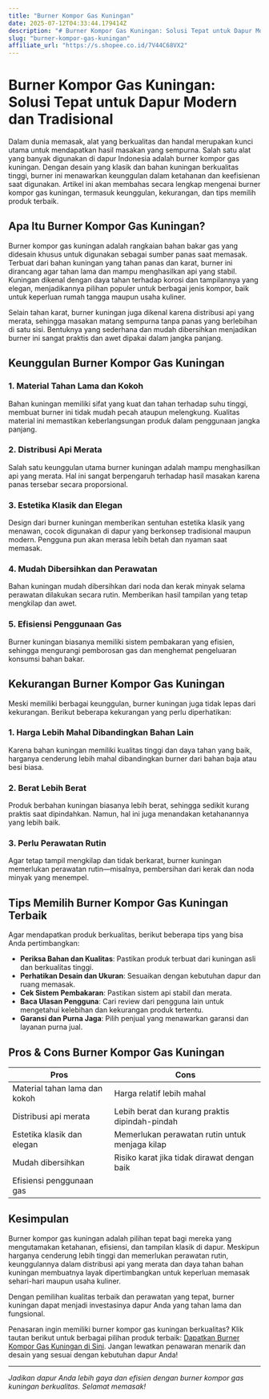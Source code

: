 ```yaml
---
title: "Burner Kompor Gas Kuningan"
date: 2025-07-12T04:33:44.179414Z
description: "# Burner Kompor Gas Kuningan: Solusi Tepat untuk Dapur Modern dan Tradisional..."
slug: "burner-kompor-gas-kuningan"
affiliate_url: "https://s.shopee.co.id/7V44C68VX2"
---
```

# Burner Kompor Gas Kuningan: Solusi Tepat untuk Dapur Modern dan Tradisional

Dalam dunia memasak, alat yang berkualitas dan handal merupakan kunci utama untuk mendapatkan hasil masakan yang sempurna. Salah satu alat yang banyak digunakan di dapur Indonesia adalah burner kompor gas kuningan. Dengan desain yang klasik dan bahan kuningan berkualitas tinggi, burner ini menawarkan keunggulan dalam ketahanan dan keefisienan saat digunakan. Artikel ini akan membahas secara lengkap mengenai burner kompor gas kuningan, termasuk keunggulan, kekurangan, dan tips memilih produk terbaik.

## Apa Itu Burner Kompor Gas Kuningan?

Burner kompor gas kuningan adalah rangkaian bahan bakar gas yang didesain khusus untuk digunakan sebagai sumber panas saat memasak. Terbuat dari bahan kuningan yang tahan panas dan karat, burner ini dirancang agar tahan lama dan mampu menghasilkan api yang stabil. Kuningan dikenal dengan daya tahan terhadap korosi dan tampilannya yang elegan, menjadikannya pilihan populer untuk berbagai jenis kompor, baik untuk keperluan rumah tangga maupun usaha kuliner.

Selain tahan karat, burner kuningan juga dikenal karena distribusi api yang merata, sehingga masakan matang sempurna tanpa panas yang berlebihan di satu sisi. Bentuknya yang sederhana dan mudah dibersihkan menjadikan burner ini sangat praktis dan awet dipakai dalam jangka panjang.

## Keunggulan Burner Kompor Gas Kuningan

### 1. Material Tahan Lama dan Kokoh

Bahan kuningan memiliki sifat yang kuat dan tahan terhadap suhu tinggi, membuat burner ini tidak mudah pecah ataupun melengkung. Kualitas material ini memastikan keberlangsungan produk dalam penggunaan jangka panjang.

### 2. Distribusi Api Merata

Salah satu keunggulan utama burner kuningan adalah mampu menghasilkan api yang merata. Hal ini sangat berpengaruh terhadap hasil masakan karena panas tersebar secara proporsional.

### 3. Estetika Klasik dan Elegan

Design dari burner kuningan memberikan sentuhan estetika klasik yang menawan, cocok digunakan di dapur yang berkonsep tradisional maupun modern. Pengguna pun akan merasa lebih betah dan nyaman saat memasak.

### 4. Mudah Dibersihkan dan Perawatan

Bahan kuningan mudah dibersihkan dari noda dan kerak minyak selama perawatan dilakukan secara rutin. Memberikan hasil tampilan yang tetap mengkilap dan awet.

### 5. Efisiensi Penggunaan Gas

Burner kuningan biasanya memiliki sistem pembakaran yang efisien, sehingga mengurangi pemborosan gas dan menghemat pengeluaran konsumsi bahan bakar.

## Kekurangan Burner Kompor Gas Kuningan

Meski memiliki berbagai keunggulan, burner kuningan juga tidak lepas dari kekurangan. Berikut beberapa kekurangan yang perlu diperhatikan:

### 1. Harga Lebih Mahal Dibandingkan Bahan Lain

Karena bahan kuningan memiliki kualitas tinggi dan daya tahan yang baik, harganya cenderung lebih mahal dibandingkan burner dari bahan baja atau besi biasa.

### 2. Berat Lebih Berat

Produk berbahan kuningan biasanya lebih berat, sehingga sedikit kurang praktis saat dipindahkan. Namun, hal ini juga menandakan ketahanannya yang lebih baik.

### 3. Perlu Perawatan Rutin

Agar tetap tampil mengkilap dan tidak berkarat, burner kuningan memerlukan perawatan rutin—misalnya, pembersihan dari kerak dan noda minyak yang menempel.

## Tips Memilih Burner Kompor Gas Kuningan Terbaik

Agar mendapatkan produk berkualitas, berikut beberapa tips yang bisa Anda pertimbangkan:

- **Periksa Bahan dan Kualitas**: Pastikan produk terbuat dari kuningan asli dan berkualitas tinggi.
- **Perhatikan Desain dan Ukuran**: Sesuaikan dengan kebutuhan dapur dan ruang memasak.
- **Cek Sistem Pembakaran**: Pastikan sistem api stabil dan merata.
- **Baca Ulasan Pengguna**: Cari review dari pengguna lain untuk mengetahui kelebihan dan kekurangan produk tertentu.
- **Garansi dan Purna Jaga**: Pilih penjual yang menawarkan garansi dan layanan purna jual.

## Pros & Cons Burner Kompor Gas Kuningan

| Pros                                              | Cons                                              |
|---------------------------------------------------|---------------------------------------------------|
| Material tahan lama dan kokoh                     | Harga relatif lebih mahal                        |
| Distribusi api merata                              | Lebih berat dan kurang praktis dipindah-pindah |
| Estetika klasik dan elegan                        | Memerlukan perawatan rutin untuk menjaga kilap |
| Mudah dibersihkan                                | Risiko karat jika tidak dirawat dengan baik  |
| Efisiensi penggunaan gas                         |                                                   |

## Kesimpulan

Burner kompor gas kuningan adalah pilihan tepat bagi mereka yang mengutamakan ketahanan, efisiensi, dan tampilan klasik di dapur. Meskipun harganya cenderung lebih tinggi dan memerlukan perawatan rutin, keunggulannya dalam distribusi api yang merata dan daya tahan bahan kuningan membuatnya layak dipertimbangkan untuk keperluan memasak sehari-hari maupun usaha kuliner.

Dengan pemilihan kualitas terbaik dan perawatan yang tepat, burner kuningan dapat menjadi investasinya dapur Anda yang tahan lama dan fungsional.

Penasaran ingin memiliki burner kompor gas kuningan berkualitas? Klik tautan berikut untuk berbagai pilihan produk terbaik: [Dapatkan Burner Kompor Gas Kuningan di Sini](https://s.shopee.co.id/7V44C68VX2). Jangan lewatkan penawaran menarik dan desain yang sesuai dengan kebutuhan dapur Anda!

---

*Jadikan dapur Anda lebih gaya dan efisien dengan burner kompor gas kuningan berkualitas. Selamat memasak!*